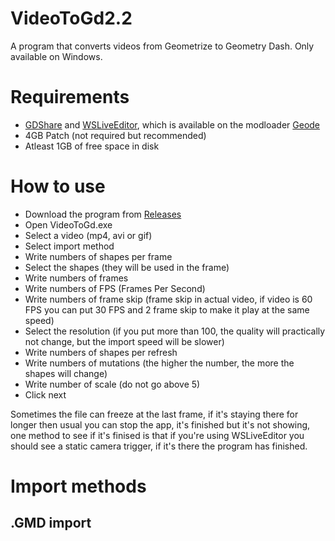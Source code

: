 # VideoToGd2.2
A program that converts videos from Geometrize to Geometry Dash. Only available on Windows.

# Requirements
- [GDShare](https://geodesdk.org/mods/hjfod.gdshare/) and [WSLiveEditor](https://geodesdk.org/mods/iandyhd3.wsliveeditor/), which is available on the modloader [Geode](https://geode-sdk.org)
- 4GB Patch (not required but recommended)
- Atleast 1GB of free space in disk

# How to use
- Download the program from [Releases](https://github.com/Fraa4/VideoToGd2.2/releases)
- Open VideoToGd.exe
- Select a video (mp4, avi or gif)
- Select import method
- Write numbers of shapes per frame
- Select the shapes (they will be used in the frame)
- Write numbers of frames
- Write numbers of FPS (Frames Per Second)
- Write numbers of frame skip (frame skip in actual video, if video is 60 FPS you can put 30 FPS and 2 frame skip to make it play at the same speed)
- Select the resolution (if you put more than 100, the quality will practically not change, but the import speed will be slower)
- Write numbers of shapes per refresh
- Write numbers of mutations (the higher the number, the more the shapes will change)
- Write number of scale (do not go above 5)
- Click next

Sometimes the file can freeze at the last frame, if it's staying there for longer then usual you can stop the app, it's finished but it's not showing, one method to see if it's finised is that if you're using WSLiveEditor you should see a static camera trigger, if it's there the program has finished.

# Import methods

## .GMD import

